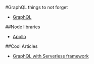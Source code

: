 #GraphQL things to not forget

* [GraphQL](https://youtu.be/9sc8Pyc51uU)

##Node libraries

* [Apollo](http://dev.apollodata.com/react/)

##Cool Articles

* [GraphQL with Serverless framework](https://serverless.zone/graphql-with-the-serverless-framework-79924829a8ca#.s58kk2o5o)
